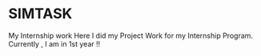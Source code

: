 # SIMTASK
My Internship work 
Here I did my Project Work for my Internship Program.
Currently , I am in 1st year !!
